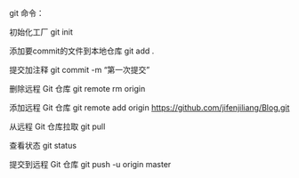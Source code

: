 git 命令：

初始化工厂
git init 

添加要commit的文件到本地仓库
git add .

提交加注释
git commit -m “第一次提交” 

删除远程 Git 仓库
git remote rm origin    

添加远程 Git 仓库
git remote add origin https://github.com/jifenjiliang/Blog.git

从远程 Git 仓库拉取
git pull

查看状态
git status

提交到远程 Git 仓库
git push -u origin master